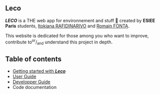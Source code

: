 ## Leco

***LECO*** is a THE web app for environnement and stuff 🌳 created by **ESIEE Paris** students, [Itokiana RAFIDINARIVO](https://www.linkedin.com/in/itokiana-rafidinarivo/) and [Romain FONTA](https://www.linkedin.com/in/fonta-romain-84130617a/).

This website is dedicated for those among you who want to improve, contribute to<sup>or</sup>/<sub>and</sub> understand this project in depth.

## Table of contents
- [Getting started with ***Leco***](pages/gettingstarted.md)
- [User Guide](pages/userguide.md)
- [Developper Guide](pages/developperguide.md)
- Code documentation
